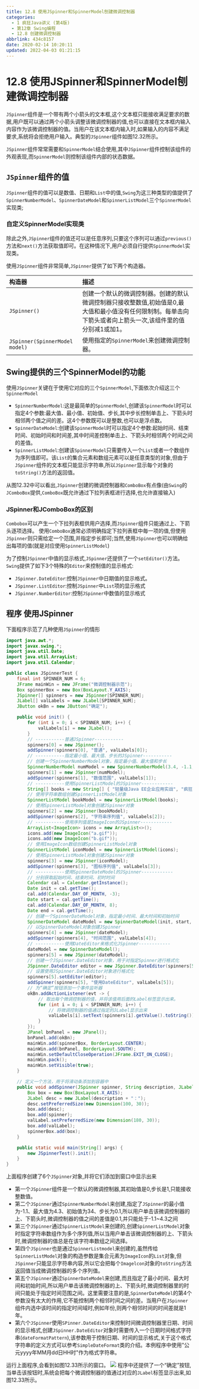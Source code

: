 ```yaml
---
title: 12.8 使用JSpinner和SpinnerModel刨建微调控制器
categories: 
  - 1 疯狂Java讲义 (第4版)
  - 第12章 Swing编程
  - 12.8 创建微调控制器
abbrlink: 434c8157
date: 2020-02-14 10:20:11
updated: 2022-04-03 01:21:15
---
```

# 12.8 使用JSpinner和SpinnerModel刨建微调控制器
`JSpinner`组件是一个带有两个小箭头的文本框,这个文本框只能接收满足要求的数据,用户既可以通过两个小箭头调整该微调控制器的值,也可以直接在文本框内输入内容作为该微调控制器的值。当用户在该文本框内输入时,如果输入的内容不满足要求,系统将会拒绝用户输入。典型的`JSpinner`组件如图12.32所示。

`JSpinner`组件常常需要和`SpinnerModel`结合使用,其中`JSpinner`组件控制该组件的外观表现,而`SpinnerModel`则控制该组件内部的状态数据。
## `JSpinner`组件的值
`JSpinner`组件的值可以是数值、日期和`List`中的值,`Swing`为这三种类型的值提供了`SpinnerNumberModel`、`SpinnerDateModel`和`SpinnerListModel`三个`SpinnerModel`实现类;
### 自定义SpinnerModel实现类
除此之外,`JSpinner`组件的值还可以是任意序列,只要这个序列可以通过`previous()`方法和`next()`方法获取值即可。在这种情况下,用户必须自行提供`SpinnerModel`实现类。

使用`JSpinner`组件非常简单,`JSpinner`提供了如下两个构造器。

|构造器|描述|
|:--|:--|
|`JSpinner()`|创建一个默认的微调控制器。创建的默认微调控制器只接收整数值,初始值是0,最大值和最小值没有任何限制制。每单击向下箭头或者向上箭头一次,该组件里的值分别减1或加1。|
|`JSpinner(SpinnerModel model)`|使用指定的`SpinnerModel`来创建微调控制器。|

## Swing提供的三个SpinnerModel的功能
使用`JSpinner`关键在于使用它对应的三个`SpinnerModel`,下面依次介绍这三个`SpinnerModel`
- `SpinnerNumberModel`:这是最简单的`SpinnerModel`,创建该`SpinnerModel`时可以指定4个参数:最大值、最小值、初始值、步长,其中步长控制单击上、下箭头时相邻两个值之间的差。这4个参数既可以是整数,也可以是浮点数。
- `SpinnerDateModel`:创建该`SpinnerModel`时可以指定4个参数:起始时间、结束时间、初始时间和时间差,其中时间差控制单击上、下箭头时相邻两个时间之间的差值。
- `SpinnerListModel`:创建该`SpinnerModel`只需要传入一个`List`或者一个数组作为序列值即可。该`List`的集合元素和数组元素可以是任意类型的对象,但由于`JSpinner`组件的文本框只能显示字符串,所以`JSpinner`显示每个对象的`toString()`方法的返回值。

从图12.32中可以看出,`JSpinner`创建的微调控制器和`ComboBox`有点像(由`Swing`的`JComboBox`提供,`ComboBox`既允许通过下拉列表框进行选择,也允许直接输入)
### JSpinner和JComboBox的区别
`Combobox`可以产生一个下拉列表框供用户选择,而`JSpinner`组件只能通过上、下箭头逐项选择。
使用`ComboBox`通常必须明确指定下拉列表框中毎一项的值,但使用`JSpinner`则只需给定一个范围,并指定步长即可;当然,使用`JSpinner`也可以明确给出每项的值(就是对应使用`SpinnerListModel`)

为了控制`JSpinner`中值的显示格式,`JSpinner`还提供了一个`setEditor()`方法。`Swing`提供了如下3个特殊的`Editor`来控制值的显示格式:
- `JSpinner.DateEditor`:控制`JSpinner`中日期值的显示格式。
- `JSpinner.ListEditor`:控制`JSpinner`中`List`项的显示格式
- `JSpinner.NumberEditor`:控制`JSpinner`中数值的显示格式

## 程序 使用JSpinner
下面程序示范了几种使用`JSpinner`的情形
```java
import java.awt.*;
import javax.swing.*;
import java.util.Date;
import java.util.ArrayList;
import java.util.Calendar;

public class JSpinnerTest {
    final int SPINNER_NUM = 6;
    JFrame mainWin = new JFrame("微调控制器示范");
    Box spinnerBox = new Box(BoxLayout.Y_AXIS);
    JSpinner[] spinners = new JSpinner[SPINNER_NUM];
    JLabel[] valLabels = new JLabel[SPINNER_NUM];
    JButton okBn = new JButton("确定");

    public void init() {
        for (int i = 0; i < SPINNER_NUM; i++) {
            valLabels[i] = new JLabel();
        }
        // -----------普通JSpinner-----------
        spinners[0] = new JSpinner();
        addSpinner(spinners[0], "普通", valLabels[0]);
        // -----------指定最小值、最大值、步长的JSpinner-----------
        // 创建一个SpinnerNumberModel对象，指定最小值、最大值和步长
        SpinnerNumberModel numModel = new SpinnerNumberModel(3.4, -1.1, 4.3, 0.1);
        spinners[1] = new JSpinner(numModel);
        addSpinner(spinners[1], "数值范围", valLabels[1]);
        // -----------使用SpinnerListModel的JSpinner------------
        String[] books = new String[] { "轻量级Java EE企业应用实战", "疯狂Java讲义", "疯狂Ajax讲义" };
        // 使用字符串数组创建SpinnerListModel对象
        SpinnerListModel bookModel = new SpinnerListModel(books);
        // 使用SpinnerListModel对象创建JSpinner对象
        spinners[2] = new JSpinner(bookModel);
        addSpinner(spinners[2], "字符串序列值", valLabels[2]);
        // -----------使用序列值是ImageIcon的JSpinner------------
        ArrayList<ImageIcon> icons = new ArrayList<>();
        icons.add(new ImageIcon("a.gif"));
        icons.add(new ImageIcon("b.gif"));
        // 使用ImageIcon数组创建SpinnerListModel对象
        SpinnerListModel iconModel = new SpinnerListModel(icons);
        // 使用SpinnerListModel对象创建JSpinner对象
        spinners[3] = new JSpinner(iconModel);
        addSpinner(spinners[3], "图标序列值", valLabels[3]);
        // -----------使用SpinnerDateModel的JSpinner------------
        // 分别获取起始时间、结束时间、初时时间
        Calendar cal = Calendar.getInstance();
        Date init = cal.getTime();
        cal.add(Calendar.DAY_OF_MONTH, -3);
        Date start = cal.getTime();
        cal.add(Calendar.DAY_OF_MONTH, 8);
        Date end = cal.getTime();
        // 创建一个SpinnerDateModel对象，指定最小时间、最大时间和初始时间
        SpinnerDateModel dateModel = new SpinnerDateModel(init, start, end, Calendar.HOUR_OF_DAY);
        // 以SpinnerDateModel对象创建JSpinner
        spinners[4] = new JSpinner(dateModel);
        addSpinner(spinners[4], "时间范围", valLabels[4]);
        // -----------使用DateEditor来格式化JSpinner------------
        dateModel = new SpinnerDateModel();
        spinners[5] = new JSpinner(dateModel);
        // 创建一个JSpinner.DateEditor对象，用于对指定Spinner进行格式化
        JSpinner.DateEditor editor = new JSpinner.DateEditor(spinners[5], "公元yyyy年MM月dd日 HH时");
        // 设置使用JSpinner.DateEditor对象进行格式化
        spinners[5].setEditor(editor);
        addSpinner(spinners[5], "使用DateEditor", valLabels[5]);
        // 为“确定”按钮添加一个事件监听器
        okBn.addActionListener(evt -> {
            // 取出每个微调控制器的值，并将该值用后面的Label标签显示出来。
            for (int i = 0; i < SPINNER_NUM; i++) {
                // 将微调控制器的值通过指定的JLabel显示出来
                valLabels[i].setText(spinners[i].getValue().toString());
            }
        });
        JPanel bnPanel = new JPanel();
        bnPanel.add(okBn);
        mainWin.add(spinnerBox, BorderLayout.CENTER);
        mainWin.add(bnPanel, BorderLayout.SOUTH);
        mainWin.setDefaultCloseOperation(JFrame.EXIT_ON_CLOSE);
        mainWin.pack();
        mainWin.setVisible(true);
    }

    // 定义一个方法，用于将滑动条添加到容器中
    public void addSpinner(JSpinner spinner, String description, JLabel valLabel) {
        Box box = new Box(BoxLayout.X_AXIS);
        JLabel desc = new JLabel(description + "：");
        desc.setPreferredSize(new Dimension(100, 30));
        box.add(desc);
        box.add(spinner);
        valLabel.setPreferredSize(new Dimension(180, 30));
        box.add(valLabel);
        spinnerBox.add(box);
    }

    public static void main(String[] args) {
        new JSpinnerTest().init();
    }
}
```
上面程序创建了6个`JSpinner`对象,并将它们添加到窗口中显示出来
- 第一个`JSpinner`组件是一个默认的微调控制器,其初始值是0,步长是1,只能接收整数值。
- 第二个`JSpinner`通过`SpinnerNumberModel`来创建,指定了`JSpinner`的最小值为-1.1、最大值为4.3、初始值为34、步长为0.1,所以用户单击该微调控制器的上、下箭头时,微调控制器的值之间的差值是0.1,并只能处于-1.1~4.3之间
- 第三个`JSpinner`通过`SpinnerListModel`来创建的,创建`SpinnerListModel`对象时指定字符串数组作为多个序列值,所以当用户单击该微调控制器的上、下箭头时,微调控制器的值总是在该字符串数组之间选择。
- 第四个`JSpinner`也是通过`SpinnerListmodel`来创建的,虽然传给`SpinnerListModel`对象的构造参数是集合元素为`ImageIcon`的`List`对象,但`JSpinner`只能显示字符串内容,所以它会把每个`Imagelcon`对象的`toString`方法返回值当成微调控制器的多个序列值。
- 第五个`JSpinner`通过`SpinnerDateModel`来创建,而且指定了最小时间、最大时间和初始时间,所以用户单击该微调控制器的上、下箭头时,微调控制器里的时间只能处于指定时间范围之间。这里需要注意的是,`SpinnerDateModel`的第4个参数没有太大的作用,它不能控制两个相邻时间之间的差。当用户在`JSpinner`组件内选中该时间的指定时间域时,例如年份,则两个相邻时间的时间差就是1年。
- 第六个`JSpinner`使用`SPinner.DateEditor`来控制时间微调控制器里日期、时间的显示格式,创建`JSpinner.DateEditor`对象时需要传入一个日期时间格式字符串(`dateFormatPattern`),该参数用于控制日期、时间的显示格式,关于这个格式字符串的定义方式可以参考`SimpleDateFormat`类的介绍。本例程序中使用"公元yyyy年MM月dd日HH时"作为格式字符串。

运行上面程序,会看到如图12.33所示的窗口。
![](https://raw.githubusercontent.com/lanlan2017/images/master/CrazyJavaHandout4/Chapter12/12.8/1.png)
程序中还提供了一个“确定”按钮,当单击该按钮时,系统会把每个微调控制器的值通过对应的`JLabel`标签显示出来,如图12.33所示。
<!-- CrazyJavaHandout4/Chapter12/12.8/1 -->
